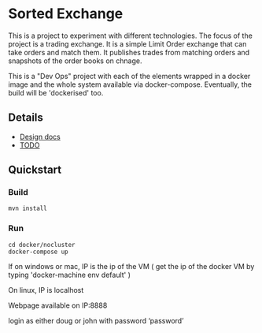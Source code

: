# Sorted Exchange

This is a project to experiment with different technologies. The focus of the project is a trading exchange. It is a simple Limit Order exchange that can take orders and match them. It publishes trades from matching orders and snapshots of the order books on chnage.

This is a "Dev Ops" project with each of the elements wrapped in a docker image and the whole system available via docker-compose. Eventually, the build will be 'dockerised' too.

## Details

* [Design docs](docs/design.md) 
* [TODO](docs/TODO.md)


## Quickstart

### Build

    mvn install

### Run 

    cd docker/nocluster
    docker-compose up

If on windows or mac, IP is the ip of the VM ( get the ip of the docker VM by typing 'docker-machine env default' )

On linux, IP is localhost

Webpage available on IP:8888

login as either doug or john with password ‘password’